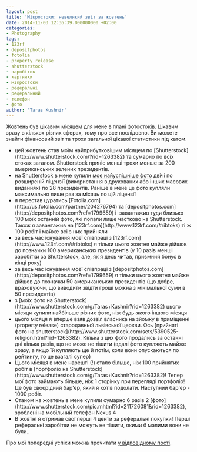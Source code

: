 ```yaml
---
layout: post
title: 'Мікростоки: невеликий звіт за жовтень'
date: 2014-11-03 12:36:39.000000000 +02:00
categories:
- Photography
tags:
- 123rf
- depositphotos
- fotolia
- property release
- shutterstock
- заробіток
- картинки
- мікростоки
- реферальні
- реферальний
- телефон
- фото
author: 'Taras Kushnir'
---
```


Жовтень був цікавим місяцем для мене в плані фотостоків. Цікавим зразу в кількох різних сферах, тому про все послідовно. Ви можете знайти фінансовий звіт та трохи загальної цікавої статистики під катом.

<!--more-->
<ul>
<li>цей жовтень став моїм найприбутковішим місяцем по [Shutterstock](http://www.shutterstock.com/?rid=1263382) та сумарно по всіх стоках загалом. Shutterstock приніс менші трохи менше за 200 американських зелених президентів.</li>
<li>на Shutterstock в мене купили <a title="Tied climbers climbing mountain with snow field tied with a rope with ice axes and helmets " href="http://www.shutterstock.com/pic.mhtml?id=151437512&amp;rid=1263382" target="_blank">моє найуспішніше фото</a> двічі по розширеній ліцензії (використання в друкованих або інших масових виданнях) по 28 президентів. Раніше в мене це фото купляли максимально лише раз за місяць по цій ліцензії</li>
<li>я перестав цуратись [Fotolia.com](http://us.fotolia.com/partner/204276794) та [depositphotos.com](http://depositphotos.com?ref=1799659) і  завантажив туди близько 100 моїх останній фото, які попали лише частково на Shutterstock. Також я завантажив на [123rf.com](http://www.123rf.com/#ribtoks) ті ж 100 робіт і майже всі з них прийняли</li>
<li>за весь час існування моєї співпраці з [123rf.com](http://www.123rf.com/#ribtoks) я тільки цього жовтня майже дійшов до позначки 100 американських президентів (у 10 разів менші заробітки за Shutterstock, але, як я десь читав, приємний бонус в кінці року)</li>
<li>за весь час існування моєї співпраці з [depositphotos.com](http://depositphotos.com?ref=1799659) я тільки цього жовтня майже дійшов до позначки 50 американських президентів (що добре, враховуючи, що виводити звідти гроші можна з мінімальної суми в 50 президентів)</li>
<li>з [моїх фото на Shutterstock](http://www.shutterstock.com/g/Taras+Kushnir?rid=1263382) цього місяця купили найбільше різних фото, ніж будь-якого іншого місяця</li>
<li>цього місяця я вперше взяв дозвіл власника на зйомку в приміщенні (property release) стародавньої львівської церкви. Ось [прийняті фото на shutterstock](http://www.shutterstock.com/sets/5390525-religion.html?rid=1263382). Кілька з цих фото продались за останні дні кілька разів, що не може не тішити (вдалі фото купляють майже зразу, а якщо їй купляють ще й потім, коли вони опускаються по рейтингу, то це взагалі супер)</li>
<li>Цього місяця в мене нарешті (!) стало більше, ніж 100 прийнятих робіт в [портфоліо на Shutterstock](http://www.shutterstock.com/g/Taras+Kushnir?rid=1263382)! Тепер мої фото займають більше, ніж 1 сторінку при перегляді портфоліо! Це був своєрідний бар'єр, який я хотів подолати. Наступний бар'єр - 1000 робіт.</li>
<li>Станом на жовтень в мене купили сумарно 6 разів 2 [фото](http://www.shutterstock.com/pic.mhtml?id=211726081&amp;rid=1263382), зроблені на мобільний телефон Nexus 4</li>
<li>В жовтні я отримав свої перші 4 центи за реферальні покупки! Перші реферальні заробітки не можуть не тішити, якими б малими вони не були..</li>
</ul>

Про мої попередні успіхи можна прочитати <a title="Як заробити в інтернеті на подорожах: історія першої тисячі доларів у мікростоках" href="http://jamming.com.ua/%d1%8f%d0%ba-%d0%b7%d0%b0%d1%80%d0%be%d0%b1%d0%b8%d1%82%d0%b8-%d0%b2-%d1%96%d0%bd%d1%82%d0%b5%d1%80%d0%bd%d0%b5%d1%82%d1%96-%d0%bd%d0%b0-%d0%bf%d0%be%d0%b4%d0%be%d1%80%d0%be%d0%b6%d0%b0%d1%85-%d1%96/" target="_blank">у відповідному пості</a>.
